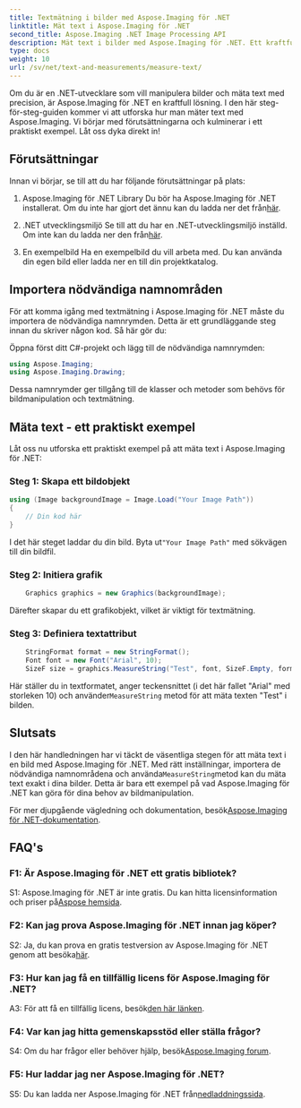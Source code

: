 ```yaml
---
title: Textmätning i bilder med Aspose.Imaging för .NET
linktitle: Mät text i Aspose.Imaging för .NET
second_title: Aspose.Imaging .NET Image Processing API
description: Mät text i bilder med Aspose.Imaging för .NET. Ett kraftfullt .NET-bibliotek. Exakt och effektiv textmätning.
type: docs
weight: 10
url: /sv/net/text-and-measurements/measure-text/
---
```

Om du är en .NET-utvecklare som vill manipulera bilder och mäta text med precision, är Aspose.Imaging för .NET en kraftfull lösning. I den här steg-för-steg-guiden kommer vi att utforska hur man mäter text med Aspose.Imaging. Vi börjar med förutsättningarna och kulminerar i ett praktiskt exempel. Låt oss dyka direkt in!

## Förutsättningar

Innan vi börjar, se till att du har följande förutsättningar på plats:

1. Aspose.Imaging för .NET Library
 Du bör ha Aspose.Imaging för .NET installerat. Om du inte har gjort det ännu kan du ladda ner det från[här](https://releases.aspose.com/imaging/net/).

2. .NET utvecklingsmiljö
 Se till att du har en .NET-utvecklingsmiljö inställd. Om inte kan du ladda ner den från[här](https://dotnet.microsoft.com/download).

3. En exempelbild
Ha en exempelbild du vill arbeta med. Du kan använda din egen bild eller ladda ner en till din projektkatalog.

## Importera nödvändiga namnområden

För att komma igång med textmätning i Aspose.Imaging för .NET måste du importera de nödvändiga namnrymden. Detta är ett grundläggande steg innan du skriver någon kod. Så här gör du:

Öppna först ditt C#-projekt och lägg till de nödvändiga namnrymden:

```csharp
using Aspose.Imaging;
using Aspose.Imaging.Drawing;
```

Dessa namnrymder ger tillgång till de klasser och metoder som behövs för bildmanipulation och textmätning.

## Mäta text - ett praktiskt exempel

Låt oss nu utforska ett praktiskt exempel på att mäta text i Aspose.Imaging för .NET:

### Steg 1: Skapa ett bildobjekt

```csharp
using (Image backgroundImage = Image.Load("Your Image Path"))
{
    // Din kod här
}
```

 I det här steget laddar du din bild. Byta ut`"Your Image Path"` med sökvägen till din bildfil.

### Steg 2: Initiera grafik

```csharp
    Graphics graphics = new Graphics(backgroundImage);
```

Därefter skapar du ett grafikobjekt, vilket är viktigt för textmätning.

### Steg 3: Definiera textattribut

```csharp
    StringFormat format = new StringFormat();
    Font font = new Font("Arial", 10);
    SizeF size = graphics.MeasureString("Test", font, SizeF.Empty, format);
```

 Här ställer du in textformatet, anger teckensnittet (i det här fallet "Arial" med storleken 10) och använder`MeasureString` metod för att mäta texten "Test" i bilden.

## Slutsats

 I den här handledningen har vi täckt de väsentliga stegen för att mäta text i en bild med Aspose.Imaging för .NET. Med rätt inställningar, importera de nödvändiga namnområdena och använda`MeasureString`metod kan du mäta text exakt i dina bilder. Detta är bara ett exempel på vad Aspose.Imaging för .NET kan göra för dina behov av bildmanipulation.

 För mer djupgående vägledning och dokumentation, besök[Aspose.Imaging för .NET-dokumentation](https://reference.aspose.com/imaging/net/).

## FAQ's

### F1: Är Aspose.Imaging för .NET ett gratis bibliotek?

 S1: Aspose.Imaging för .NET är inte gratis. Du kan hitta licensinformation och priser på[Aspose hemsida](https://purchase.aspose.com/buy).

### F2: Kan jag prova Aspose.Imaging för .NET innan jag köper?

 S2: Ja, du kan prova en gratis testversion av Aspose.Imaging för .NET genom att besöka[här](https://releases.aspose.com/). 

### F3: Hur kan jag få en tillfällig licens för Aspose.Imaging för .NET?

 A3: För att få en tillfällig licens, besök[den här länken](https://purchase.aspose.com/temporary-license/).

### F4: Var kan jag hitta gemenskapsstöd eller ställa frågor?

 S4: Om du har frågor eller behöver hjälp, besök[Aspose.Imaging forum](https://forum.aspose.com/).

### F5: Hur laddar jag ner Aspose.Imaging för .NET?

 S5: Du kan ladda ner Aspose.Imaging för .NET från[nedladdningssida](https://releases.aspose.com/imaging/net/).